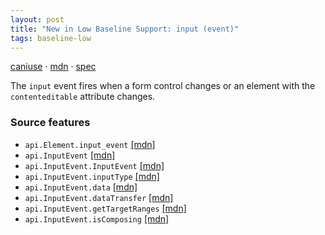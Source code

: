 ```yaml
---
layout: post
title: "New in Low Baseline Support: input (event)"
tags: baseline-low
---
```


[caniuse](https://caniuse.com/?search=input-event) · [mdn](https://developer.mozilla.org/en-US/search?q=input (event)) · [spec](https://w3c.github.io/uievents/#event-type-input)

The `input` event fires when a form control changes or an element with the `contenteditable` attribute changes.

### Source features

- ``api.Element.input_event`` [[mdn]](https://developer.mozilla.org/en-US/search?q=api.Element.input_event)
- ``api.InputEvent`` [[mdn]](https://developer.mozilla.org/en-US/search?q=api.InputEvent)
- ``api.InputEvent.InputEvent`` [[mdn]](https://developer.mozilla.org/en-US/search?q=api.InputEvent.InputEvent)
- ``api.InputEvent.inputType`` [[mdn]](https://developer.mozilla.org/en-US/search?q=api.InputEvent.inputType)
- ``api.InputEvent.data`` [[mdn]](https://developer.mozilla.org/en-US/search?q=api.InputEvent.data)
- ``api.InputEvent.dataTransfer`` [[mdn]](https://developer.mozilla.org/en-US/search?q=api.InputEvent.dataTransfer)
- ``api.InputEvent.getTargetRanges`` [[mdn]](https://developer.mozilla.org/en-US/search?q=api.InputEvent.getTargetRanges)
- ``api.InputEvent.isComposing`` [[mdn]](https://developer.mozilla.org/en-US/search?q=api.InputEvent.isComposing)
